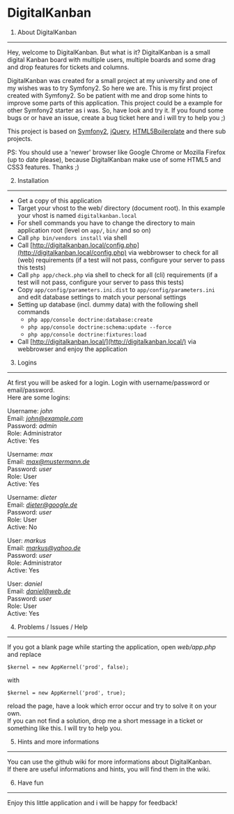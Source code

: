 DigitalKanban
========================

1) About DigitalKanban
--------------------------------

Hey, welcome to DigitalKanban. But what is it?
DigitalKanban is a small digital Kanban board with multiple users, multiple boards and some drag and drop features for tickets and columns.

DigitalKanban was created for a small project at my university and one of my wishes was to try Symfony2. So here we are. This is my first project created with Symfony2. So be patient with me and drop some hints to improve some parts of this application. This project could be a example for other Symfony2 starter as i was. So, have look and try it. If you found some bugs or or have an issue, create a bug ticket here and i will try to help you ;)

This project is based on [Symfony2](http://symfony.com/), [jQuery](http://jquery.com/), [HTML5Boilerplate](html5boilerplate.com) and there sub projects.

PS: You should use a 'newer' browser like Google Chrome or Mozilla Firefox (up to date please), because DigitalKanban make use of some HTML5 and CSS3 features. Thanks ;)

2) Installation
--------------------------------

* Get a copy of this application
* Target your vhost to the web/ directory (document root). In this example your vhost is named ``digitalkanban.local``
* For shell commands you have to change the directory to main application root (level on ``app/``, ``bin/`` and so on)
* Call ``php bin/vendors install`` via shell
* Call [http://digitalkanban.local/config.php](http://digitalkanban.local/config.php) via webbrowser to check for all (web) requirements (if a test will not pass, configure your server to pass this tests)
* Call ``php app/check.php`` via shell to check for all (cli) requirements (if a test will not pass, configure your server to pass this tests)
* Copy ``app/config/parameters.ini.dist`` to ``app/config/parameters.ini`` and edit database settings to match your personal settings
* Setting up database (incl. dummy data) with the following shell commands
	* ``php app/console doctrine:database:create``
	* ``php app/console doctrine:schema:update --force``
	* ``php app/console doctrine:fixtures:load``
* Call [http://digitalkanban.local/](http://digitalkanban.local/) via webbrowser and enjoy the application

3) Logins
--------------------------------
At first you will be asked for a login. Login with username/password or email/password.<br />
Here are some logins:

Username: *john*<br />
Email: *john@example.com*<br />
Password: *admin*<br />
Role: Administrator<br />
Active: Yes

Username: *max*<br />
Email: *max@mustermann.de*<br />
Password: *user*<br />
Role: User<br />
Active: Yes

Username: *dieter*<br />
Email: *dieter@google.de*<br />
Password: *user*<br />
Role: User<br />
Active: No

User: *markus*<br />
Email: *markus@yahoo.de*<br />
Password: *user*<br />
Role: Administrator<br />
Active: Yes

User: *daniel*<br />
Email: *daniel@web.de*<br />
Password: *user*<br />
Role: User<br />
Active: Yes

4) Problems / Issues / Help
--------------------------------
If you got a blank page while starting the application, open *web/app.php* and replace

    $kernel = new AppKernel('prod', false);

with

    $kernel = new AppKernel('prod', true);

reload the page, have a look which error occur and try to solve it on your own.<br />
If you can not find a solution, drop me a short message in a ticket or something like this. I will try to help you.

5) Hints and more informations
--------------------------------
You can use the github wiki for more informations about DigitalKanban.<br />
If there are useful informations and hints, you will find them in the wiki.

6) Have fun
--------------------------------
Enjoy this little application and i will be happy for feedback!